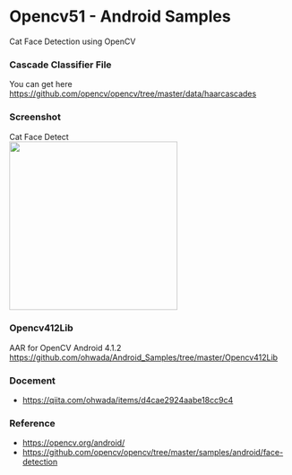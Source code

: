 Opencv51 - Android Samples
===============

Cat Face Detection using OpenCV <br/>

### Cascade Classifier File <br/>
You can get here <br/>
https://github.com/opencv/opencv/tree/master/data/haarcascades <br/>


### Screenshot <br/>
Cat Face Detect <br/>
<image src="https://raw.githubusercontent.com/ohwada/Android_Samples/master/Opencv51/screenshot/opencv51_cat_detect.png" width="300" /><br/>


### Opencv412Lib <br/>
AAR for OpenCV Android 4.1.2 <br/>
https://github.com/ohwada/Android_Samples/tree/master/Opencv412Lib <br/>

### Docement <br/>
- https://qiita.com/ohwada/items/d4cae2924aabe18cc9c4

### Reference <br/>
- https://opencv.org/android/
- https://github.com/opencv/opencv/tree/master/samples/android/face-detection

